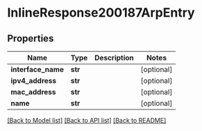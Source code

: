 # InlineResponse200187ArpEntry

## Properties
Name | Type | Description | Notes
------------ | ------------- | ------------- | -------------
**interface_name** | **str** |  | [optional] 
**ipv4_address** | **str** |  | [optional] 
**mac_address** | **str** |  | [optional] 
**name** | **str** |  | [optional] 

[[Back to Model list]](../README.md#documentation-for-models) [[Back to API list]](../README.md#documentation-for-api-endpoints) [[Back to README]](../README.md)

